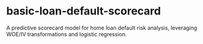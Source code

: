 # basic-loan-default-scorecard
A predictive scorecard model for home loan default risk analysis, leveraging WOE/IV transformations and logistic regression.

